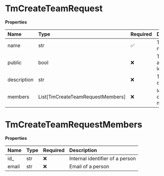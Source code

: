 # TmCreateTeamRequest

**Properties**

| Name        | Type                             | Required | Description                    |
| :---------- | :------------------------------- | :------- | :----------------------------- |
| name        | str                              | ✅       | Team name.                     |
| public      | bool                             | ❌       | Team access level.             |
| description | str                              | ❌       | Team description.              |
| members     | List[TmCreateTeamRequestMembers] | ❌       | Identifier(s) of team members. |

# TmCreateTeamRequestMembers

**Properties**

| Name  | Type | Required | Description                     |
| :---- | :--- | :------- | :------------------------------ |
| id\_  | str  | ❌       | Internal identifier of a person |
| email | str  | ❌       | Email of a person               |

<!-- This file was generated by liblab | https://liblab.com/ -->
